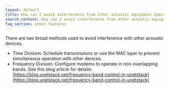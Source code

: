 ```yaml
---
layout: default
title: How can I avoid interference from other acoustic equipment operating in overlapping frequency bands?
search_content: How can I avoid interference from other acoustic equipment operating in overlapping frequency bands?
faq_section: other-features
---
```


There are two broad methods used to avoid interference with other acoustic devices.

- Time Division: Schedule transmissions or use the MAC layer to prevent simultaneous operation with other devices.
- Frequency Division: Configure modems to operate in non-overlapping bands. See this blog article for details: [https://blog.unetstack.net/frequency-band-control-in-unetstack](https://blog.unetstack.net/frequency-band-control-in-unetstack)
